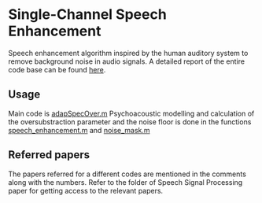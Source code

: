 # Single-Channel Speech Enhancement
Speech enhancement algorithm inspired by the human auditory system to remove background noise in audio signals. A detailed report of the entire code base can be found [here](Report.docx).

## Usage
Main code is [adapSpecOver.m](MATLAB/adapSpecOver.m)
Psychoacoustic modelling and calculation of the oversubstraction parameter and the noise floor is done in the functions [speech_enhancement.m](MATLAB/speech_enhancement.m) and [noise_mask.m](MATLAB/speech_enhancement.m)

## Referred papers
The papers referred for a different codes are mentioned in the comments along with the numbers.
Refer to the folder of Speech Signal Processing paper for getting access to the relevant papers.
